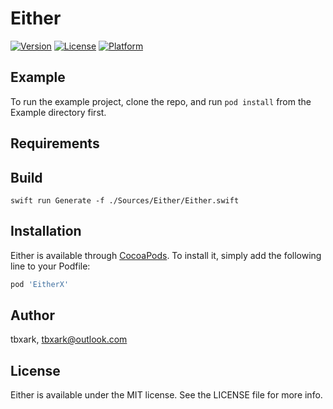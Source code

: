 # Either

[![Version](https://img.shields.io/cocoapods/v/Either.svg?style=flat)](https://cocoapods.org/pods/Either)
[![License](https://img.shields.io/cocoapods/l/Either.svg?style=flat)](https://cocoapods.org/pods/Either)
[![Platform](https://img.shields.io/cocoapods/p/Either.svg?style=flat)](https://cocoapods.org/pods/Either)

## Example

To run the example project, clone the repo, and run `pod install` from the Example directory first.

## Requirements

## Build

```shell
swift run Generate -f ./Sources/Either/Either.swift
```

## Installation

Either is available through [CocoaPods](https://cocoapods.org). To install
it, simply add the following line to your Podfile:

```ruby
pod 'EitherX'
```

## Author

tbxark, tbxark@outlook.com

## License

Either is available under the MIT license. See the LICENSE file for more info.

